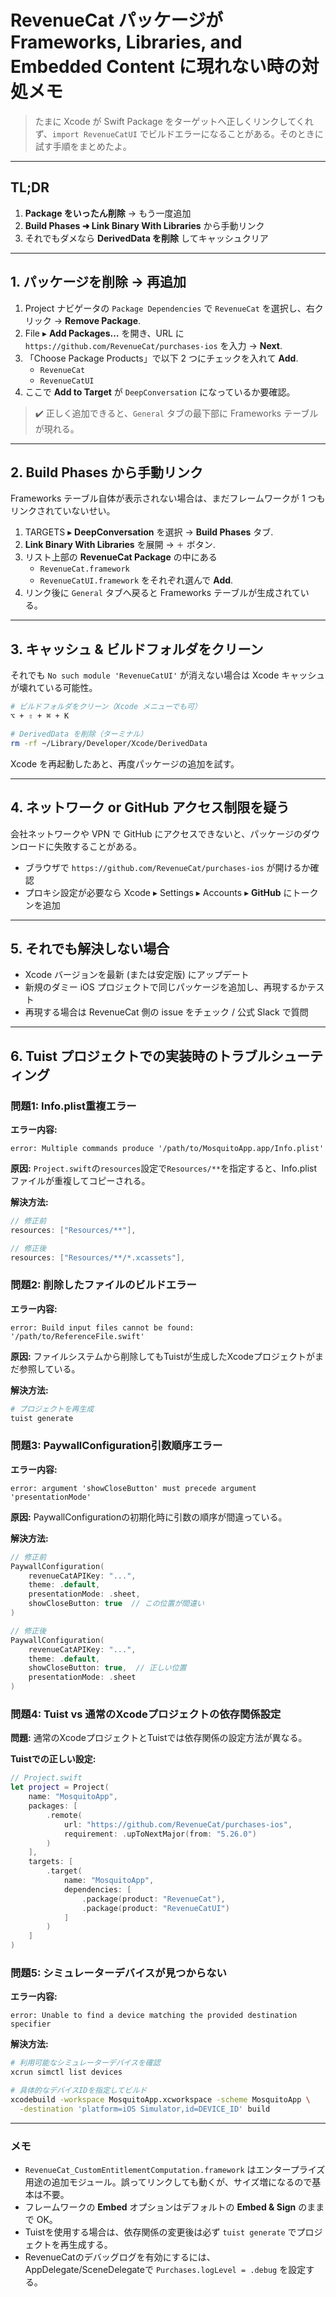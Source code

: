 # RevenueCat パッケージが Frameworks, Libraries, and Embedded Content に現れない時の対処メモ

> たまに Xcode が Swift Package をターゲットへ正しくリンクしてくれず、`import RevenueCatUI` でビルドエラーになることがある。そのときに試す手順をまとめたよ。

---

## TL;DR
1. **Package をいったん削除** → もう一度追加
2. **Build Phases ➜ Link Binary With Libraries** から手動リンク
3. それでもダメなら **DerivedData を削除** してキャッシュクリア

---

## 1. パッケージを削除 → 再追加

1. Project ナビゲータの `Package Dependencies` で `RevenueCat` を選択し、右クリック → **Remove Package**.
2. File ▸ **Add Packages…** を開き、URL に `https://github.com/RevenueCat/purchases-ios` を入力 → **Next**.
3. 「Choose Package Products」で以下 2 つにチェックを入れて **Add**.
   - `RevenueCat`
   - `RevenueCatUI`
4. ここで **Add to Target** が `DeepConversation` になっているか要確認。

> ✔️ 正しく追加できると、`General` タブの最下部に Frameworks テーブルが現れる。

---

## 2. Build Phases から手動リンク

Frameworks テーブル自体が表示されない場合は、まだフレームワークが 1 つもリンクされていないせい。

1. TARGETS ▸ **DeepConversation** を選択 → **Build Phases** タブ.
2. **Link Binary With Libraries** を展開 → `＋` ボタン.
3. リスト上部の **RevenueCat Package** の中にある
   - `RevenueCat.framework`
   - `RevenueCatUI.framework`
   をそれぞれ選んで **Add**.
4. リンク後に `General` タブへ戻ると Frameworks テーブルが生成されている。

---

## 3. キャッシュ & ビルドフォルダをクリーン

それでも `No such module 'RevenueCatUI'` が消えない場合は Xcode キャッシュが壊れている可能性。

```bash
# ビルドフォルダをクリーン（Xcode メニューでも可）
⌥ + ⇧ + ⌘ + K

# DerivedData を削除（ターミナル）
rm -rf ~/Library/Developer/Xcode/DerivedData
```

Xcode を再起動したあと、再度パッケージの追加を試す。

---

## 4. ネットワーク or GitHub アクセス制限を疑う

会社ネットワークや VPN で GitHub にアクセスできないと、パッケージのダウンロードに失敗することがある。

- ブラウザで `https://github.com/RevenueCat/purchases-ios` が開けるか確認
- プロキシ設定が必要なら Xcode ▸ Settings ▸ Accounts ▸ **GitHub** にトークンを追加

---

## 5. それでも解決しない場合

- Xcode バージョンを最新 (または安定版) にアップデート
- 新規のダミー iOS プロジェクトで同じパッケージを追加し、再現するかテスト
- 再現する場合は RevenueCat 側の issue をチェック / 公式 Slack で質問

---

## 6. Tuist プロジェクトでの実装時のトラブルシューティング

### 問題1: Info.plist重複エラー
**エラー内容:**
```
error: Multiple commands produce '/path/to/MosquitoApp.app/Info.plist'
```

**原因:** `Project.swift`の`resources`設定で`Resources/**`を指定すると、Info.plistファイルが重複してコピーされる。

**解決方法:**
```swift
// 修正前
resources: ["Resources/**"],

// 修正後  
resources: ["Resources/**/*.xcassets"],
```

### 問題2: 削除したファイルのビルドエラー
**エラー内容:**
```
error: Build input files cannot be found: '/path/to/ReferenceFile.swift'
```

**原因:** ファイルシステムから削除してもTuistが生成したXcodeプロジェクトがまだ参照している。

**解決方法:**
```bash
# プロジェクトを再生成
tuist generate
```

### 問題3: PaywallConfiguration引数順序エラー
**エラー内容:**
```
error: argument 'showCloseButton' must precede argument 'presentationMode'
```

**原因:** PaywallConfigurationの初期化時に引数の順序が間違っている。

**解決方法:**
```swift
// 修正前
PaywallConfiguration(
    revenueCatAPIKey: "...",
    theme: .default,
    presentationMode: .sheet,
    showCloseButton: true  // この位置が間違い
)

// 修正後
PaywallConfiguration(
    revenueCatAPIKey: "...",
    theme: .default,
    showCloseButton: true,  // 正しい位置
    presentationMode: .sheet
)
```

### 問題4: Tuist vs 通常のXcodeプロジェクトの依存関係設定
**問題:** 通常のXcodeプロジェクトとTuistでは依存関係の設定方法が異なる。

**Tuistでの正しい設定:**
```swift
// Project.swift
let project = Project(
    name: "MosquitoApp",
    packages: [
        .remote(
            url: "https://github.com/RevenueCat/purchases-ios",
            requirement: .upToNextMajor(from: "5.26.0")
        )
    ],
    targets: [
        .target(
            name: "MosquitoApp",
            dependencies: [
                .package(product: "RevenueCat"),
                .package(product: "RevenueCatUI")
            ]
        )
    ]
)
```

### 問題5: シミュレーターデバイスが見つからない
**エラー内容:**
```
error: Unable to find a device matching the provided destination specifier
```

**解決方法:**
```bash
# 利用可能なシミュレーターデバイスを確認
xcrun simctl list devices

# 具体的なデバイスIDを指定してビルド
xcodebuild -workspace MosquitoApp.xcworkspace -scheme MosquitoApp \
  -destination 'platform=iOS Simulator,id=DEVICE_ID' build
```

---

### メモ
- `RevenueCat_CustomEntitlementComputation.framework` はエンタープライズ用途の追加モジュール。誤ってリンクしても動くが、サイズ増になるので基本は不要。
- フレームワークの **Embed** オプションはデフォルトの **Embed & Sign** のままで OK。
- Tuistを使用する場合は、依存関係の変更後は必ず `tuist generate` でプロジェクトを再生成する。
- RevenueCatのデバッグログを有効にするには、AppDelegate/SceneDelegateで `Purchases.logLevel = .debug` を設定する。 